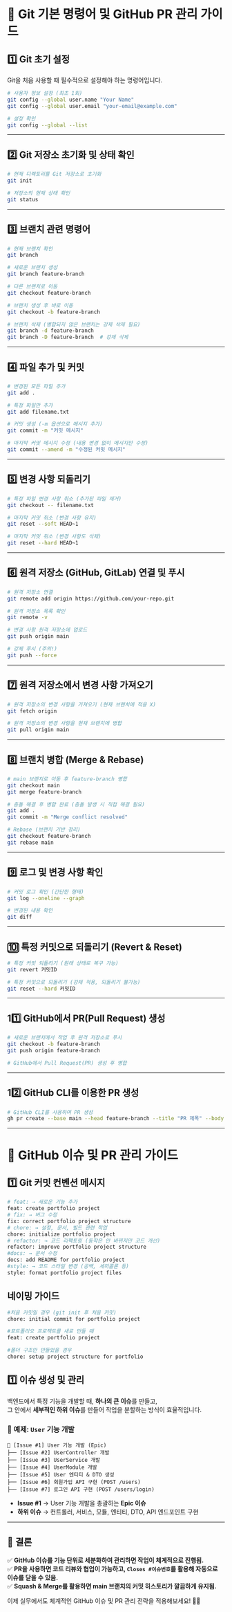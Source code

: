 # 🚀 Git 기본 명령어 및 GitHub PR 관리 가이드

## 1️⃣ Git 초기 설정

Git을 처음 사용할 때 필수적으로 설정해야 하는 명령어입니다.

```bash
# 사용자 정보 설정 (최초 1회)
git config --global user.name "Your Name"
git config --global user.email "your-email@example.com"

# 설정 확인
git config --global --list
```

---

## 2️⃣ Git 저장소 초기화 및 상태 확인

```bash
# 현재 디렉토리를 Git 저장소로 초기화
git init 

# 저장소의 현재 상태 확인
git status 
```

---

## 3️⃣ 브랜치 관련 명령어

```bash
# 현재 브랜치 확인
git branch 

# 새로운 브랜치 생성
git branch feature-branch

# 다른 브랜치로 이동
git checkout feature-branch

# 브랜치 생성 후 바로 이동
git checkout -b feature-branch

# 브랜치 삭제 (병합되지 않은 브랜치는 강제 삭제 필요)
git branch -d feature-branch
git branch -D feature-branch  # 강제 삭제
```

---

## 4️⃣ 파일 추가 및 커밋

```bash
# 변경된 모든 파일 추가
git add .

# 특정 파일만 추가
git add filename.txt

# 커밋 생성 (-m 옵션으로 메시지 추가)
git commit -m "커밋 메시지"

# 마지막 커밋 메시지 수정 (내용 변경 없이 메시지만 수정)
git commit --amend -m "수정된 커밋 메시지"
```

---

## 5️⃣ 변경 사항 되돌리기

```bash
# 특정 파일 변경 사항 취소 (추가된 파일 제거)
git checkout -- filename.txt

# 마지막 커밋 취소 (변경 사항 유지)
git reset --soft HEAD~1

# 마지막 커밋 취소 (변경 사항도 삭제)
git reset --hard HEAD~1
```

---

## 6️⃣ 원격 저장소 (GitHub, GitLab) 연결 및 푸시

```bash
# 원격 저장소 연결
git remote add origin https://github.com/your-repo.git

# 원격 저장소 목록 확인
git remote -v 

# 변경 사항 원격 저장소에 업로드
git push origin main

# 강제 푸시 (주의!)
git push --force
```

---

## 7️⃣ 원격 저장소에서 변경 사항 가져오기

```bash
# 원격 저장소의 변경 사항을 가져오기 (현재 브랜치에 적용 X)
git fetch origin 

# 원격 저장소의 변경 사항을 현재 브랜치에 병합
git pull origin main
```

---

## 8️⃣ 브랜치 병합 (Merge & Rebase)

```bash
# main 브랜치로 이동 후 feature-branch 병합
git checkout main
git merge feature-branch

# 충돌 해결 후 병합 완료 (충돌 발생 시 직접 해결 필요)
git add .
git commit -m "Merge conflict resolved"
```

```bash
# Rebase (브랜치 기반 정리)
git checkout feature-branch
git rebase main
```

---

## 9️⃣ 로그 및 변경 사항 확인

```bash
# 커밋 로그 확인 (간단한 형태)
git log --oneline --graph 

# 변경된 내용 확인
git diff
```

---

## 🔟 특정 커밋으로 되돌리기 (Revert & Reset)

```bash
# 특정 커밋 되돌리기 (원래 상태로 복구 가능)
git revert 커밋ID

# 특정 커밋으로 되돌리기 (강제 적용, 되돌리기 불가능)
git reset --hard 커밋ID
```

---

## 11️⃣ GitHub에서 PR(Pull Request) 생성

```bash
# 새로운 브랜치에서 작업 후 원격 저장소로 푸시
git checkout -b feature-branch
git push origin feature-branch

# GitHub에서 Pull Request(PR) 생성 후 병합
```

---

## 12️⃣ GitHub CLI를 이용한 PR 생성

```bash
# GitHub CLI를 사용하여 PR 생성
gh pr create --base main --head feature-branch --title "PR 제목" --body "PR 설명"
```

---

# 🚀 GitHub 이슈 및 PR 관리 가이드

## 1️⃣ Git 커밋 컨벤션 메시지 
```bash
# feat: → 새로운 기능 추가
feat: create portfolio project
# fix: → 버그 수정
fix: correct portfolio project structure
# chore: → 설정, 문서, 빌드 관련 작업
chore: initialize portfolio project
# refactor: → 코드 리팩토링 (동작은 안 바뀌지만 코드 개선)
refactor: improve portfolio project structure
#docs: → 문서 수정
docs: add README for portfolio project
#style: → 코드 스타일 변경 (공백, 세미콜론 등)
style: format portfolio project files
```

## 네이밍 가이드
```bash
#처음 커밋일 경우 (git init 후 처음 커밋)
chore: initial commit for portfolio project

#포트폴리오 프로젝트를 새로 만들 때
feat: create portfolio project

#폴더 구조만 만들었을 경우
chore: setup project structure for portfolio
````
## 1️⃣ 이슈 생성 및 관리

백엔드에서 특정 기능을 개발할 때, **하나의 큰 이슈**를 만들고,  
그 안에서 **세부적인 하위 이슈**를 만들어 작업을 분할하는 방식이 효율적입니다.

### 📌 예제: `User` 기능 개발

```plaintext
📌 [Issue #1] User 기능 개발 (Epic)
├── [Issue #2] UserController 개발
├── [Issue #3] UserService 개발
├── [Issue #4] UserModule 개발
├── [Issue #5] User 엔티티 & DTO 생성
├── [Issue #6] 회원가입 API 구현 (POST /users)
├── [Issue #7] 로그인 API 구현 (POST /users/login)
```

- **Issue #1** → User 기능 개발을 총괄하는 **Epic 이슈**
- **하위 이슈** → 컨트롤러, 서비스, 모듈, 엔티티, DTO, API 엔드포인트 구현

---

## 🎯 결론
✅ **GitHub 이슈를 기능 단위로 세분화하여 관리하면 작업이 체계적으로 진행됨.**  
✅ **PR을 사용하면 코드 리뷰와 협업이 가능하고, `Closes #이슈번호`를 활용해 자동으로 이슈를 닫을 수 있음.**  
✅ **Squash & Merge를 활용하면 main 브랜치의 커밋 히스토리가 깔끔하게 유지됨.**  

이제 실무에서도 체계적인 GitHub 이슈 및 PR 관리 전략을 적용해보세요! 🚀🔥
